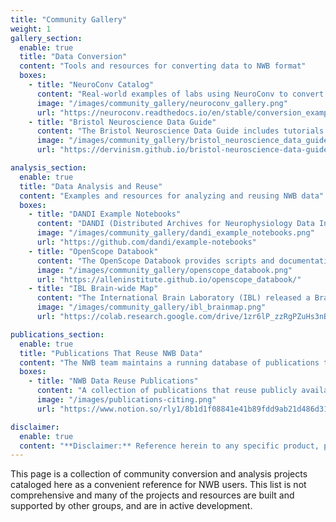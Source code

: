 ```yaml
---
title: "Community Gallery"
weight: 1
gallery_section:
  enable: true
  title: "Data Conversion"
  content: "Tools and resources for converting data to NWB format"
  boxes:
    - title: "NeuroConv Catalog"
      content: "Real-world examples of labs using NeuroConv to convert their data to NWB files. Each project listed contains a description and a link to an open GitHub repository. Many of the projects listed use advanced customization features beyond what is demonstrated in the core NeuroConv conversion gallery."
      image: "/images/community_gallery/neuroconv_gallery.png"
      url: "https://neuroconv.readthedocs.io/en/stable/conversion_examples_gallery/index.html"
    - title: "Bristol Neuroscience Data Guide"
      content: "The Bristol Neuroscience Data Guide includes tutorials for converting data to NWB for extracellular electrophysiology data and optical physiology data using both the PyNWB and MatNWB APIs for NWB."
      image: "/images/community_gallery/bristol_neuroscience_data_guide.png"
      url: "https://dervinism.github.io/bristol-neuroscience-data-guide/tutorials/Bristol%20GIN%20for%20Silicon%20Probe%20Data.html"

analysis_section:
  enable: true
  title: "Data Analysis and Reuse"
  content: "Examples and resources for analyzing and reusing NWB data"
  boxes:
    - title: "DANDI Example Notebooks"
      content: "DANDI (Distributed Archives for Neurophysiology Data Integration) maintains a collection of example notebooks associated with datasets, conference tools, or more generally notebooks that illustrate the use of data on DANDI."
      image: "/images/community_gallery/dandi_example_notebooks.png"
      url: "https://github.com/dandi/example-notebooks"
    - title: "OpenScope Databook"
      content: "The OpenScope Databook provides scripts and documentation used for brain data analysis and visualization, primarily working with NWB files and the DANDI archive. Through Jupyter Book, this code is structured as a series of notebooks intended to explain and educate users on how to work with brain data."
      image: "/images/community_gallery/openscope_databook.png"
      url: "https://alleninstitute.github.io/openscope_databook/"
    - title: "IBL Brain-wide Map"
      content: "The International Brain Laboratory (IBL) released a Brainwide Map of neural activity during decision-making, consisting of 547 Neuropixel recordings of 32,784 neurons across 194 regions of the mouse brain. The IBL team provides tutorials on Using IBL data with NWB."
      image: "/images/community_gallery/ibl_brainmap.png"
      url: "https://colab.research.google.com/drive/1zr6lP_zzRgPZuHs3nB5oGnFtPKrduQ3L"

publications_section:
  enable: true
  title: "Publications That Reuse NWB Data"
  content: "The NWB team maintains a running database of publications that reuse publicly available NWB data, particularly from the DANDI Archive."
  boxes:
    - title: "NWB Data Reuse Publications"
      content: "A collection of publications that reuse publicly available NWB data."
      image: "/images/publications-citing.png"
      url: "https://www.notion.so/rly1/8b1d1f08841e41b89fdd9ab21d486d31?v=99f8e0f855a5486b8fc521066b34d4b3"

disclaimer:
  enable: true
  content: "**Disclaimer:** Reference herein to any specific product, process, or service by its trade name, trademark, manufacturer, or otherwise, does not constitute or imply its endorsement, recommendation, or favoring by the NWB development team, United States Government or any agency thereof, or The Regents of the University of California. Use of the NeurodataWithoutBorders name for endorsements is prohibited."
---
```


This page is a collection of community conversion and analysis projects cataloged here as a convenient reference for NWB users. This list is not comprehensive and many of the projects and resources are built and supported by other groups, and are in active development.

